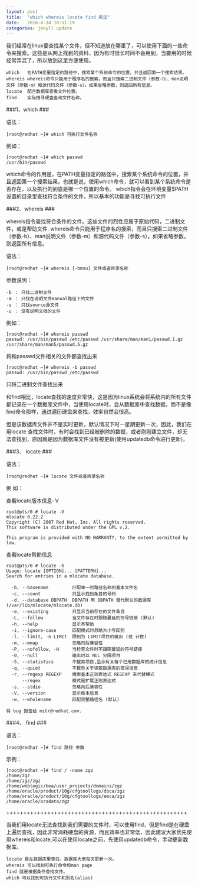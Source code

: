 ```yaml
---
layout: post
title:  "which whereis locate find 用法"
date:   2016-4-14 10:51:19 
categories: jekyll update
---
```


我们经常在linux要查找某个文件，但不知道放在哪里了，可以使用下面的一些命令来搜索。这些是从网上找到的资料，因为有时很长时间不会用到，当要用的时候经常弄混了，所以放到这里方便使用。 

	which	在PATH变量指定的路径中，搜索某个系统命令的位置，并且返回第一个搜索结果。
	whereis	whereis命令只能用于程序名的搜索，而且只搜索二进制文件（参数-b）、man说明文件（参数-m）和源代码文件（参数-s）。如果省略参数，则返回所有信息。
	locate	配合数据库查看文件位置。
	find	实际搜寻硬盘查询文件名称。

###1、which ###

语法： 

	[root@redhat ~]# which 可执行文件名称 

例如： 

	[root@redhat ~]# which passwd 
	/usr/bin/passwd 

which命令的作用是，在PATH变量指定的路径中，搜索某个系统命令的位置，并且返回第一个搜索结果。也就是说，使用which命令，就可以看到某个系统命令是否存在，以及执行的到底是哪一个位置的命令。
which指令会在环境变量$PATH设置的目录里查找符合条件的文件，所以基本的功能是寻找可执行文件

###2、whereis ###

whereis指令查找符合条件的文件。这些文件的烈性应属于原始代码，二进制文件，或是帮助文件.
whereis命令只能用于程序名的搜索，而且只搜索二进制文件（参数-b）、man说明文件（参数-m）和源代码文件（参数-s）。如果省略参数，则返回所有信息。

语法： 

	[root@redhat ~]# whereis [-bmsu] 文件或者目录名称 

参数说明： 

	-b ： 只找二进制文件 
	-m ： 只找在说明文件manual路径下的文件 
	-s ： 只找source源文件 
	-u ： 没有说明文档的文件 

例如： 

	[root@redhat ~]# whereis passwd 
	passwd: /usr/bin/passwd /etc/passwd /usr/share/man/man1/passwd.1.gz /usr/share/man/man5/passwd.5.gz 

将和passwd文件相关的文件都查找出来 

	[root@redhat ~]# whereis -b passwd 
	passwd: /usr/bin/passwd /etc/passwd 

只将二进制文件查找出来 

和find相比，locate查找的速度非常快，这是因为linux系统会将系统内的所有文件都记录在一个数据库文件中，当使用locate时，会从数据库中查找数据，而不是像find命令那样，通过遍历硬盘来查找，效率自然会很高。 

但是该数据库文件并不是实时更新，默认情况下时一星期更新一次，因此，我们在用locate 查找文件时，有时会找到已经被删除的数据，或者刚刚建立文件，却无法查找到，原因就是因为数据库文件没有被更新(使用updatedb命令进行更新)。

###3、 locate ###

语法： 

	[root@redhat ~]# locate 文件或者目录名称

例 如：

查看locate版本信息-Ｖ

	root@pts/0 # locate -V
	mlocate 0.22.2
	Copyright (C) 2007 Red Hat, Inc. All rights reserved.
	This software is distributed under the GPL v.2.
	
	This program is provided with NO WARRANTY, to the extent permitted by law.

查看locate帮助信息

	root@pts/0 # locate -h
	Usage: locate [OPTION]... [PATTERN]...
	Search for entries in a mlocate database.
	
	  -b, --basename         匹配唯一的路径名称的基本文件名
	  -c, --count            只显示找到条目的号码
	  -d, --database DBPATH  DBPATH 用 DBPATH 替代默认的数据库(/var/lib/mlocate/mlocate.db) 
	  -e, --existing         只显示当前存在的文件条目
	  -L, --follow           当文件存在时跟随蔓延的符号链接 (默认)
	  -h, --help             显示本帮助
	  -i, --ignore-case      匹配模式时忽略大小写区别
	  -l, --limit, -n LIMIT  限制为 LIMIT项目的输出 (或 计数)
	  -m, --mmap             忽略向后兼容性
	  -P, --nofollow, -H     当检查文件时不跟随蔓延的符号链接
	  -0, --null             输出时以 NUL 分隔项目
	  -S, --statistics       不搜索项目,显示有关每个已用数据库的统计信息
	  -q, --quiet            不报告关于读取数据库的错误消息
	  -r, --regexp REGEXP    搜索基本正则表达式 REGEXP 来代替模式
	      --regex            模式是扩展正则表达式
	  -s, --stdio            忽略向后兼容性
	  -V, --version          显示版本信息
	  -w, --wholename        匹配完整路径名 (默认)  
	
	将 bug 报告给 mitr@redhat.com. 

###4、 find ###

语法： 

	[root@redhat ~]# find 路径 参数

示例：

	[root@redhat ~]# find / -name zgz 
	/home/zgz 
	/home/zgz/zgz 
	/home/weblogic/bea/user_projects/domains/zgz 
	/home/oracle/product/10g/cfgtoollogs/dbca/zgz 
	/home/oracle/product/10g/cfgtoollogs/emca/zgz 
	/home/oracle/oradata/zgz

+++++++++++++++++++++++++++++++++++++++++++++++++++++

当我们用locate无法查找到我们需要的文件时，可以使用find，但是find是在硬盘上遍历查找，因此非常消耗硬盘的资源，而且效率也非常低，因此建议大家优先使用whereis和locate,可以在使用locate之前，先使用updatedb命令，手动更新数据库。

	locate 是在数据库里查找，数据库大至每天更新一次。 
	whereis 可以找到可执行命令和man page 
	find 就是根据条件查找文件。 
	which 可以找到可执行文件和别名(alias)